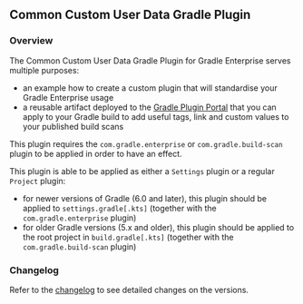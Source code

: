 ## Common Custom User Data Gradle Plugin

### Overview

The Common Custom User Data Gradle Plugin for Gradle Enterprise serves multiple purposes:
- an example how to create a custom plugin that will standardise your Gradle Enterprise usage
- a reusable artifact deployed to the [Gradle Plugin Portal](https://plugins.gradle.org/plugin/com.gradle.common-custom-user-data-gradle-plugin) that you can apply to your Gradle build 
  to add useful tags, link and custom values to your published build scans
  
This plugin requires the `com.gradle.enterprise` or `com.gradle.build-scan` plugin to be applied in order to have an effect.
  
This plugin is able to be applied as either a `Settings` plugin or a regular `Project` plugin:
- for newer versions of Gradle (6.0 and later), this plugin should be applied to `settings.gradle[.kts]` (together with the `com.gradle.enterprise` plugin)
- for older Gradle versions (5.x and older), this plugin should be applied to the root project in `build.gradle[.kts]` (together with the `com.gradle.build-scan` plugin)

### Changelog

Refer to the [changelog](https://github.com/gradle/gradle-enterprise-build-config-samples/blob/master/common-custom-user-data-gradle-plugin/CHANGELOG.md) to see detailed changes on the versions.
